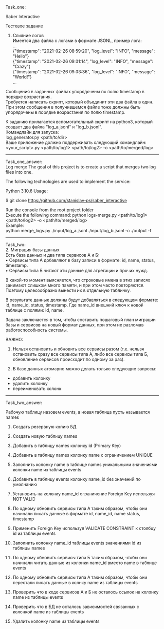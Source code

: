 Task_one:  
  
Saber Interactive

Тестовое задание

1. Слияние логов  
Имеется два файла с логами в формате JSONL, пример лога:  
…  
  {"timestamp": "2021-02-26 08:59:20",  "log_level": "INFO", "message": "Hello"}  
  {"timestamp": "2021-02-26 09:01:14", "log_level": "INFO", "message": "Crazy"}  
  {"timestamp": "2021-02-26 09:03:36", "log_level": "INFO", "message": "World!"}  
    …  

Сообщения в заданных файлах упорядочены по полю timestamp в порядке возрастания.  
Требуется написать скрипт, который объединит эти два файла в один.  
При этом сообщения в получившемся файле тоже должны быть упорядочены в порядке возрастания по полю timestamp.

К заданию прилагается вспомогательный скрипт на python3, который создает два файла "log_a.jsonl" и "log_b.jsonl".  
Командлайн для запуска:  
log_generator.py <path/to/dir>    
Ваше приложение должно поддерживать следующий командлайн:  
<your_script>.py <path/to/log1> <path/to/log2> -o <path/to/merged/log>
  
  ***
Task_one_answer:  
Log merge
The goal of this project is to create a script that merges two log files into one.

The following technologies are used to implement the service:

Python 3.10.6
Usage:  

$ git clone https://github.com/stanislav-ps/saber_interactive

Run the console from the root project folder  
Execute the following command: python logs-merge.py <path/to/log1> <path/to/log2> -o <path/to/merged/log>  
Example:  
python merge_logs.py ./input/log_a.jsonl ./input/log_b.jsonl -o ./output -f  

***
Task_two:  
2. Миграция базы данных  
Есть база данных и два типа сервисов А и Б:  
• Сервисы типа А добавляют в базу записи в формате: id, name, status, timestamp.  
• Сервисы типа Б читают эти данные для агрегации и прочих нужд.  

В какой-то момент выясняется, что строковые имена в этих записях занимают слишком много памяти, и при этом
часто повторяются. Поэтому целесообразно вынести их в отдельную табличку.  

В результате данные должны будут добавляться в следующем формате: id, name_id, status, timestamp. Где
name_id внешний ключ к новой таблице с полями: id, name.  

Задача заключается в том, чтобы составить пошаговый план миграции базы и сервисов на новый формат данных, 
при этом не разломав работоспособность системы.  

ВАЖНО:  

1. Нельзя остановить и обновить все сервисы разом (т.е. нельзя остановить сразу все сервисы типа А, либо все 
сервисы типа Б, обновление сервисов происходит по одному за раз).  

2. В базе данных атомарно можно делать только следующие запросы:
 - добавить колонку
 - удалить колонку
 - переименовать колонк
  
  ***
Task_two_answer:  

Рабочую таблицу назовем events, а новая таблица пусть называется names

1. Создать резервную копию БД

2. Создать новую таблицу names

3. Добавить в таблицу names колонку id (Primary Key)

4. Добавить в таблицу names колонку name с ограничением UNIQUE

5. Заполнить колонку name в таблице names уникальными значениями колонки name из таблицы events

6. Добавить в таблицу events колонку name_id без значений по умолчанию

7. Установить на колонку name_id ограничение Foreign Key используя NOT VALID

8. По одному обновить сервисы типа А таким образом, чтобы они начинали писать данные в формате id, name_id, name status, timestamp

9. Применить Foreign Key используя VALIDATE CONSTRAINT к столбцу id из таблицы events

10. Заполнить колонку name_id таблицы events значениями id из таблицы names

11. По одному обновить сервисы типа Б таким образом, чтобы они начинали читать данные из колонки name_id вместо name в таблице events

12. По одному обновить сервисы типа А таким образом, чтобы они перестали писать данные в колнку name из таблицы events

13. Проверить что в коде сервисов А и Б не осталось ссылок на колонку name из таблицы events

14. Проверить что в БД не осталось зависимостей связанных с колонкой name из таблицы events

15. Удалить колонку name из таблицы events
